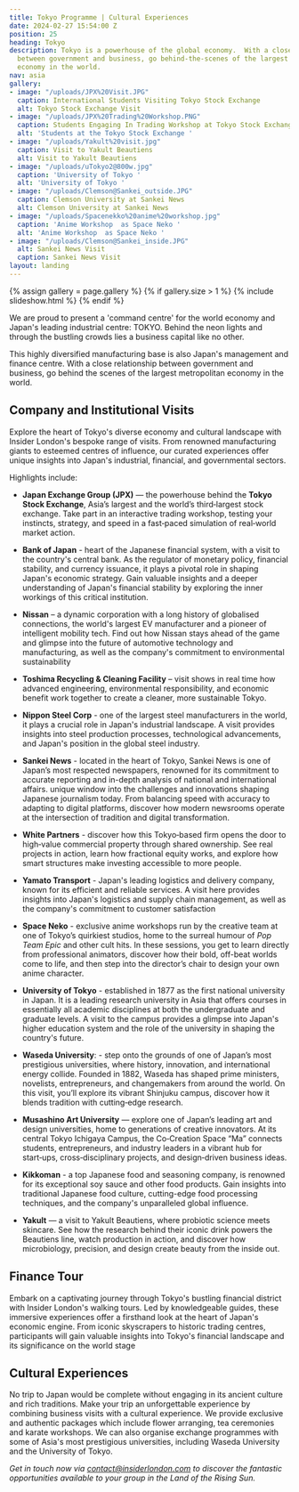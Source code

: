 ```yaml
---
title: Tokyo Programme | Cultural Experiences
date: 2024-02-27 15:54:00 Z
position: 25
heading: Tokyo
description: Tokyo is a powerhouse of the global economy.  With a close relationship
  between government and business, go behind-the-scenes of the largest metropolitan
  economy in the world.
nav: asia
gallery:
- image: "/uploads/JPX%20Visit.JPG"
  caption: International Students Visiting Tokyo Stock Exchange
  alt: Tokyo Stock Exchange Visit
- image: "/uploads/JPX%20Trading%20Workshop.PNG"
  caption: Students Engaging In Trading Workshop at Tokyo Stock Exchange
  alt: 'Students at the Tokyo Stock Exchange '
- image: "/uploads/Yakult%20visit.jpg"
  caption: Visit to Yakult Beautiens
  alt: Visit to Yakult Beautiens
- image: "/uploads/uTokyo2@800w.jpg"
  caption: 'University of Tokyo '
  alt: 'University of Tokyo '
- image: "/uploads/Clemson@Sankei_outside.JPG"
  caption: Clemson University at Sankei News
  alt: Clemson University at Sankei News
- image: "/uploads/Spacenekko%20anime%20workshop.jpg"
  caption: 'Anime Workshop  as Space Neko '
  alt: 'Anime Workshop  as Space Neko '
- image: "/uploads/Clemson@Sankei_inside.JPG"
  alt: Sankei News Visit
  caption: Sankei News Visit
layout: landing
---
```


{% assign gallery = page.gallery %}
{% if gallery.size > 1 %}
  {% include slideshow.html %}
{% endif %}

We are proud to present a 'command centre' for the world economy and Japan's leading industrial centre: TOKYO. Behind the neon lights and through the bustling crowds lies a business capital like no other.

This highly diversified manufacturing base is also Japan's management and finance centre. With a close relationship between government and business, go behind the scenes of the largest metropolitan economy in the world.

## Company and Institutional Visits
Explore the heart of Tokyo's diverse economy and cultural landscape with Insider London's bespoke range of visits. From renowned manufacturing giants to esteemed centres of influence, our curated experiences offer unique insights into Japan's industrial, financial, and governmental sectors.

Highlights include:

* **Japan Exchange Group (JPX)** — the powerhouse behind the **Tokyo Stock Exchange**, Asia’s largest and the world’s third‑largest stock exchange. Take part in an interactive trading workshop, testing your instincts, strategy, and speed in a fast‑paced simulation of real‑world market action.
* **Bank of Japan** - heart of the Japanese financial system, with a visit to the country's central bank. As the regulator of monetary policy, financial stability, and currency issuance, it plays a pivotal role in shaping Japan's economic strategy. Gain valuable insights and a deeper understanding of Japan's financial stability by exploring the inner workings of this critical institution.
* **Nissan** – a dynamic corporation with a long history of globalised connections, the world's largest EV manufacturer and a pioneer of intelligent mobility tech. Find out how Nissan stays ahead of the game and glimpse into the future of automotive technology and manufacturing, as well as the company's commitment to environmental sustainability
* **Toshima Recycling & Cleaning Facility** –  visit shows in real time how advanced engineering, environmental responsibility, and economic benefit work together to create a cleaner, more sustainable Tokyo.
* **Nippon Steel Corp** - one of the largest steel manufacturers in the world, it plays a crucial role in Japan's industrial landscape. A visit provides insights into steel production processes, technological advancements, and Japan's position in the global steel industry.
* **Sankei News** - located in the heart of Tokyo, Sankei News is one of Japan’s most respected newspapers, renowned for its commitment to accurate reporting and in-depth analysis of national and international affairs.  unique window into the challenges and innovations shaping Japanese journalism today. From balancing speed with accuracy to adapting to digital platforms, discover how modern newsrooms operate at the intersection of tradition and digital transformation.
* **White Partners** - discover how this Tokyo‑based firm opens the door to high‑value commercial property through shared ownership. See real projects in action, learn how fractional equity works, and explore how smart structures make investing accessible to more people.




* **Yamato Transport** -  Japan's leading logistics and delivery company, known for its efficient and reliable services. A visit here provides insights into Japan's logistics and supply chain management, as well as the company's commitment to customer satisfaction
* **Space Neko** - exclusive anime workshops run by the creative team at one of Tokyo’s quirkiest studios, home to the surreal humour of *Pop Team Epic* and other cult hits. In these sessions, you get to learn directly from professional animators, discover how their bold, off-beat worlds come to life, and then step into the director’s chair to design your own anime character.
* **University of Tokyo** - established in 1877 as the first national university in Japan. It is a leading research university in Asia that offers courses in essentially all academic disciplines at both the undergraduate and graduate levels. A visit to the campus provides a glimpse into Japan's higher education system and the role of the university in shaping the country's future.
* **Waseda University**: - step onto the grounds of one of Japan’s most prestigious universities, where history, innovation, and international energy collide. Founded in 1882, Waseda has shaped prime ministers, novelists, entrepreneurs, and changemakers from around the world. On this visit, you’ll explore its vibrant Shinjuku campus, discover how it blends tradition with cutting‑edge research.
* **Musashino Art University** — explore one of Japan’s leading art and design universities, home to generations of creative innovators. At its central Tokyo Ichigaya Campus, the Co‑Creation Space “Ma” connects students, entrepreneurs, and industry leaders in a vibrant hub for start‑ups, cross‑disciplinary projects, and design‑driven business ideas. 
* **Kikkoman** -   a top Japanese food and seasoning company, is renowned for its exceptional soy sauce and other food products. Gain insights into traditional Japanese food culture, cutting-edge food processing techniques, and the company's unparalleled global influence.
* **Yakult** — a visit to Yakult Beautiens, where probiotic science meets skincare. See how the research behind their iconic drink powers the Beautiens line, watch production in action, and discover how microbiology, precision, and design create beauty from the inside out.


## Finance Tour
Embark on a captivating journey through Tokyo's bustling financial district with Insider London's walking tours. Led by knowledgeable guides, these immersive experiences offer a firsthand look at the heart of Japan's economic engine. From iconic skyscrapers to historic trading centres, participants will gain valuable insights into Tokyo's financial landscape and its significance on the world stage

## Cultural Experiences
No trip to Japan would be complete without engaging in its ancient culture and rich traditions. Make your trip an unforgettable experience by combining business visits with a cultural experience. We provide exclusive and authentic packages which include flower arranging, tea ceremonies and karate workshops.  We can also organise exchange programmes with some of Asia's most prestigious universities, including Waseda University and the University of Tokyo.

*Get in touch now via [contact@insiderlondon.com](mailto:contact@insiderlondon.com) to discover the fantastic opportunities available to your group in the Land of the Rising Sun.*
